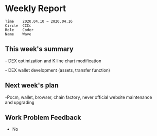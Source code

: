# Weekly Report 
```
Time	2020.04.10 ~ 2020.04.16
Circle	CCCc
Role	Coder
Name	Wave
```
## This week's summary
\- DEX optimization and K line chart modification

\- DEX wallet development (assets, transfer function)

## Next week's plan

-Pocm, wallet, browser, chain factory, never official website maintenance and upgrading

## Work Problem Feedback
- No


